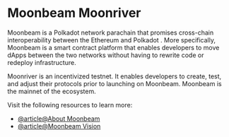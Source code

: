 # Moonbeam Moonriver

Moonbeam is a Polkadot network parachain that promises cross-chain interoperability between the Ethereum and Polkadot . More specifically, Moonbeam is a smart contract platform that enables developers to move dApps between the two networks without having to rewrite code or redeploy infrastructure.

Moonriver is an incentivized testnet. It enables developers to create, test, and adjust their protocols prior to launching on Moonbeam. Moonbeam is the mainnet of the ecosystem.

Visit the following resources to learn more:

- [@article@About Moonbeam](https://docs.moonbeam.network/learn/platform/networks/moonbeam/)
- [@article@Moonbeam Vision](https://docs.moonbeam.network/learn/platform/vision/)